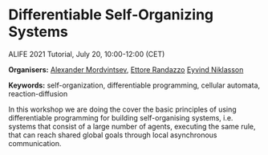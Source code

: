 
<script src="twgl-full.min.js"></script>
<script type="module" src="ca.js"></script>

<canvas id=canvas width="512" height="256"></canvas>


# Differentiable Self-Organizing Systems

ALIFE 2021 Tutorial, July 20, 10:00-12:00 (CET)


**Organisers:** [Alexander Mordvintsev](https://znah.net/), [Ettore Randazzo](https://oteret.github.io/)
[Eyvind Niklasson](https://eyvind.me/)

**Keywords:** self-organization, differentiable programming, cellular automata, reaction-diffusion

In this workshop we are doing the cover the basic principles of using
differentiable programming for building self-organising systems, i.e. systems
that consist of a large number of agents, executing the same rule, that can
reach shared global goals through local asynchronous communication.

<script type="module">
    import {CA} from "./ca.js"
    const canvas = document.getElementById('canvas');
    const gl = canvas.getContext('webgl', { alpha: false })
    const size = [512, 256];
    const ca = new CA(gl, size);
    ca.uniforms.mousePos = size;
    let stepPerFrame = 8.0;

    function triggerMousePos(e) {
        const rect = canvas.getBoundingClientRect();
        const x = (e.clientX - rect.left)/rect.width;
        const y = (e.clientY - rect.top)/rect.height;
        const [w, h] = size;
        ca.uniforms.mousePos = [x*w, (1.0-y)*h];
        if (stepPerFrame<=0.0) {
            requestAnimationFrame(render);
        }
        stepPerFrame = 4.0;
    }

    canvas.addEventListener('mousemove', triggerMousePos);
    canvas.addEventListener('touchmove', e=>{
        for (const t of e.changedTouches) {
            triggerMousePos(t);
        }
    });


    function render() {
        if (stepPerFrame <= 0.0) {
            return;
        }
        for(let i=0; i<stepPerFrame; ++i) {
            ca.step();
        }
        stepPerFrame -= 0.05;
        twgl.bindFramebufferInfo(gl);
        ca.render();
        requestAnimationFrame(render);
    }
    render();

</script>
